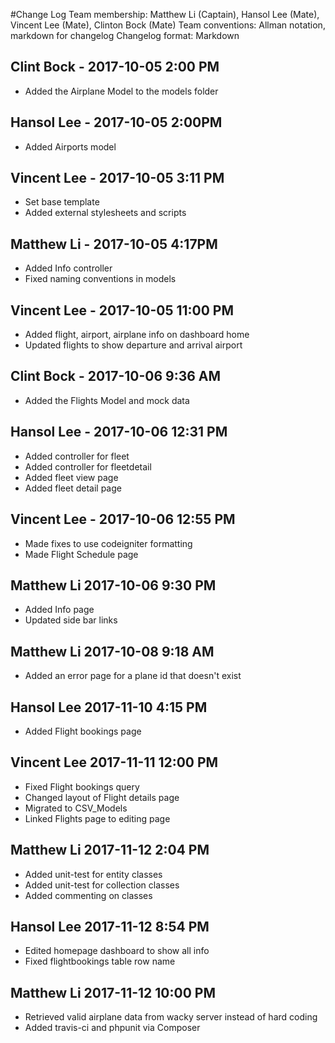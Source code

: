 #Change Log Team membership: Matthew Li (Captain), Hansol Lee (Mate), Vincent Lee (Mate), Clinton Bock (Mate)
Team conventions: Allman notation, markdown for changelog
Changelog format: Markdown

## Clint Bock - 2017-10-05 2:00 PM 
- Added the Airplane Model to the models folder

## Hansol Lee - 2017-10-05 2:00PM
- Added Airports model

## Vincent Lee - 2017-10-05 3:11 PM
- Set base template
- Added external stylesheets and scripts

## Matthew Li - 2017-10-05 4:17PM
- Added Info controller
- Fixed naming conventions in models

## Vincent Lee - 2017-10-05 11:00 PM
- Added flight, airport, airplane info on dashboard home
- Updated flights to show departure and arrival airport

## Clint Bock - 2017-10-06 9:36 AM
- Added the Flights Model and mock data 


## Hansol Lee - 2017-10-06 12:31 PM
- Added controller for fleet
- Added controller for fleetdetail
- Added fleet view page
- Added fleet detail page

## Vincent Lee - 2017-10-06 12:55 PM 
- Made fixes to use codeigniter formatting
- Made Flight Schedule page

## Matthew Li 2017-10-06 9:30 PM
- Added Info page
- Updated side bar links

## Matthew Li 2017-10-08 9:18 AM
- Added an error page for a plane id that doesn't exist


## Hansol Lee 2017-11-10 4:15 PM
- Added Flight bookings page

## Vincent Lee 2017-11-11 12:00 PM
- Fixed Flight bookings query  
- Changed layout of Flight details page  
- Migrated to CSV_Models  
- Linked Flights page to editing page 
 

## Matthew Li 2017-11-12 2:04 PM
- Added unit-test for entity classes
- Added unit-test for collection classes
- Added commenting on classes

## Hansol Lee 2017-11-12 8:54 PM
- Edited homepage dashboard to show all info 
- Fixed flightbookings table row name

## Matthew Li 2017-11-12 10:00 PM
- Retrieved valid airplane data from wacky server instead of hard coding
- Added travis-ci and phpunit via Composer

